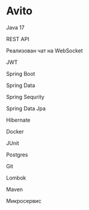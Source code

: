 # Avito

Java 17

REST API

Реализован чат на WebSocket

JWT

Spring Boot

Spring Data

Spring Sequrity

Spring Data Jpa

Hibernate

Docker

JUnit

Postgres

Git

Lombok

Maven

Микросервис
